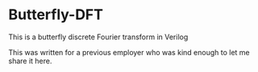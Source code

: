 # Butterfly-DFT
This is a butterfly discrete Fourier transform in Verilog

This was written for a previous employer who was kind enough to let me share it here.
